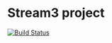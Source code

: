 # Stream3 project

[![Build Status](https://travis-ci.org/vieiraa360/full_stack_project.svg?branch=master)](https://travis-ci.org/vieiraa360/full_stack_project)
